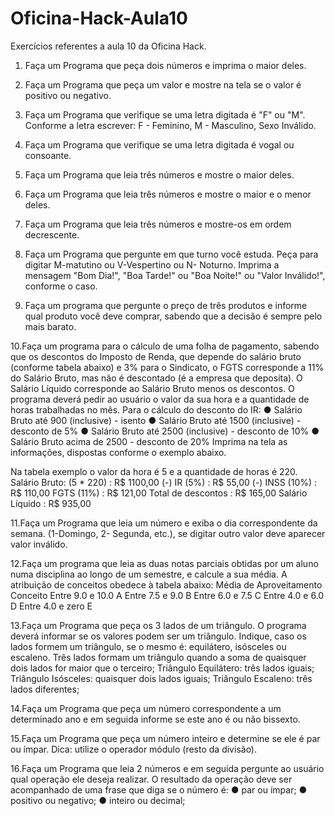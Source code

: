 # Oficina-Hack-Aula10

Exercícios referentes a aula 10 da Oficina Hack.

1. Faça um Programa que peça dois números e imprima o maior deles.

2. Faça um Programa que peça um valor e mostre na tela se o valor é positivo
ou negativo.

3. Faça um Programa que verifique se uma letra digitada é "F" ou "M".
Conforme a letra escrever: F - Feminino, M - Masculino, Sexo Inválido.

4. Faça um Programa que verifique se uma letra digitada é vogal ou consoante.

5. Faça um Programa que leia três números e mostre o maior deles.

6. Faça um Programa que leia três números e mostre o maior e o menor deles.

7. Faça um Programa que leia três números e mostre-os em ordem decrescente.

8. Faça um Programa que pergunte em que turno você estuda. Peça para digitar
M-matutino ou V-Vespertino ou N- Noturno. Imprima a mensagem "Bom
Dia!", "Boa Tarde!" ou "Boa Noite!" ou "Valor Inválido!", conforme o caso.

9. Faça um programa que pergunte o preço de três produtos e informe qual
produto você deve comprar, sabendo que a decisão é sempre pelo mais
barato.

10.Faça um programa para o cálculo de uma folha de pagamento, sabendo que
os descontos do Imposto de Renda, que depende do salário bruto (conforme
tabela abaixo) e 3% para o Sindicato, o FGTS corresponde a 11% do Salário
Bruto, mas não é descontado (é a empresa que deposita).
O Salário Líquido corresponde ao Salário Bruto menos os descontos. O
programa deverá pedir ao usuário o valor da sua hora e a quantidade de
horas trabalhadas no mês.
Para o cálculo do desconto do IR:
● Salário Bruto até 900 (inclusive) - isento
● Salário Bruto até 1500 (inclusive) - desconto de 5%
● Salário Bruto até 2500 (inclusive) - desconto de 10%
● Salário Bruto acima de 2500 - desconto de 20%
Imprima na tela as informações, dispostas conforme o exemplo abaixo.

Na tabela exemplo o valor da hora é 5 e a quantidade de horas é 220.
Salário Bruto: (5 * 220) : R$ 1100,00
(-) IR (5%) : R$ 55,00
(-) INSS (10%) : R$ 110,00
FGTS (11%) : R$ 121,00
Total de descontos : R$ 165,00
Salário Líquido : R$ 935,00

11.Faça um Programa que leia um número e exiba o dia correspondente da
semana. (1-Domingo, 2- Segunda, etc.), se digitar outro valor deve aparecer
valor inválido.

12.Faça um programa que leia as duas notas parciais obtidas por um aluno
numa disciplina ao longo de um semestre, e calcule a sua média. A atribuição
de conceitos obedece à tabela abaixo:
Média de Aproveitamento Conceito
Entre 9.0 e 10.0 A
Entre 7.5 e 9.0 B
Entre 6.0 e 7.5 C
Entre 4.0 e 6.0 D
Entre 4.0 e zero E

13.Faça um Programa que peça os 3 lados de um triângulo. O programa deverá
informar se os valores podem ser um triângulo. Indique, caso os lados
formem um triângulo, se o mesmo é: equilátero, isósceles ou escaleno.
Três lados formam um triângulo quando a soma de quaisquer
dois lados for maior que o terceiro;
Triângulo Equilátero: três lados iguais;
Triângulo Isósceles: quaisquer dois lados iguais;
Triângulo Escaleno: três lados diferentes;

14.Faça um Programa que peça um número correspondente a um determinado
ano e em seguida informe se este ano é ou não bissexto.

15.Faça um Programa que peça um número inteiro e determine se ele é par ou
ímpar. Dica: utilize o operador módulo (resto da divisão).

16.Faça um Programa que leia 2 números e em seguida pergunte ao usuário
qual operação ele deseja realizar. O resultado da operação deve ser
acompanhado de uma frase que diga se o número é:
● par ou ímpar;
● positivo ou negativo;
● inteiro ou decimal;
